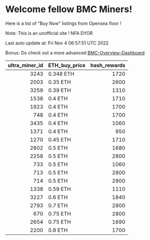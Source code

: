 # Welcome fellow BMC Miners!
Here is a list of "Buy Now" listings from Opensea floor !

Note: This is an unofficial site ! NFA DYOR

Last auto update at: Fri Nov  4 06:57:51 UTC 2022

Bonus: Do check out a more advanced [BMC-Overview-Dashboard](https://dune.com/defifunk/BMC-Overview-Dashboard)


|   ultra_miner_id | ETH_buy_price   |   hash_rewards |
|-----------------:|:----------------|---------------:|
|             3243 | 0.348 ETH       |           1720 |
|             2003 | 0.35 ETH        |           2600 |
|             3259 | 0.39 ETH        |           1310 |
|             1538 | 0.4 ETH         |           1710 |
|             1923 | 0.4 ETH         |           1700 |
|              748 | 0.4 ETH         |           1700 |
|             3435 | 0.4 ETH         |           1060 |
|             1371 | 0.4 ETH         |            950 |
|             1270 | 0.45 ETH        |           1710 |
|             2802 | 0.5 ETH         |           1680 |
|             2258 | 0.5 ETH         |           2800 |
|              733 | 0.5 ETH         |           1060 |
|              713 | 0.5 ETH         |           2800 |
|              714 | 0.5 ETH         |           2800 |
|             1338 | 0.59 ETH        |           1110 |
|             3227 | 0.6 ETH         |           1840 |
|             2793 | 0.7 ETH         |           2800 |
|              670 | 0.75 ETH        |           2800 |
|             2654 | 0.75 ETH        |           1690 |
|             2200 | 0.8 ETH         |           1700 |